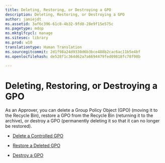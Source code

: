 ```yaml
---
title: Deleting, Restoring, or Destroying a GPO
description: Deleting, Restoring, or Destroying a GPO
author: jamiejdt
ms.assetid: 3af6c396-61c8-4b32-9fd8-28e9f15e575c
ms.pagetype: mdop
ms.mktglfcycl: manage
ms.sitesec: library
ms.prod: w10
translationtype: Human Translation
ms.sourcegitcommit: 2d1f98a24d9330d6b3bce488b2cac6ac11b5e4bf
ms.openlocfilehash: de528f1c364d62a7a6694479fed09818fc78f98b

---
```



# Deleting, Restoring, or Destroying a GPO


As an Approver, you can delete a Group Policy Object (GPO) (moving it to the Recycle Bin), restore a GPO from the Recycle Bin (returning it to the archive), or destroy a GPO (permanently deleting it so that it can no longer be restored).

-   [Delete a Controlled GPO](delete-a-controlled-gpo-agpm40.md)

-   [Restore a Deleted GPO](restore-a-deleted-gpo-agpm40.md)

-   [Destroy a GPO](destroy-a-gpo-agpm40.md)

 

 








<!--HONumber=Jun16_HO4-->


